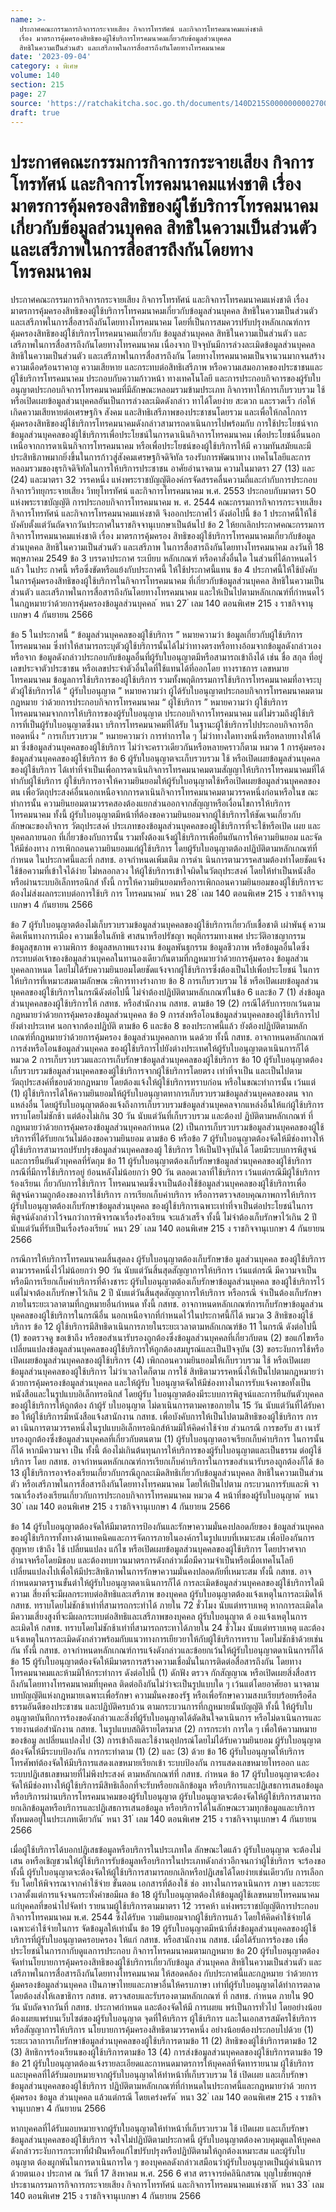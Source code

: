 ```yaml
---
name: >-
  ประกาศคณะกรรมการกิจการกระจายเสียง กิจการโทรทัศน์ และกิจการโทรคมนาคมแห่งชาติ
  เรื่อง มาตรการคุ้มครองสิทธิของผู้ใช้บริการโทรคมนาคมเกี่ยวกับข้อมูลส่วนบุคคล
  สิทธิในความเป็นส่วนตัว และเสรีภาพในการสื่อสารถึงกันโดยทางโทรคมนาคม
date: '2023-09-04'
category: ง พิเศษ
volume: 140
section: 215
page: 27
source: 'https://ratchakitcha.soc.go.th/documents/140D215S0000000002700.pdf'
draft: true
---
```


# ประกาศคณะกรรมการกิจการกระจายเสียง กิจการโทรทัศน์ และกิจการโทรคมนาคมแห่งชาติ เรื่อง มาตรการคุ้มครองสิทธิของผู้ใช้บริการโทรคมนาคมเกี่ยวกับข้อมูลส่วนบุคคล สิทธิในความเป็นส่วนตัว และเสรีภาพในการสื่อสารถึงกันโดยทางโทรคมนาคม

ประกาศคณะกรรมการกิจการกระจายเสียง กิจการโทรทัศน์ และกิจการโทรคมนาคมแห่งชาติ เรื่อง มาตรการคุ้มครองสิทธิของผู้ใช้บริการโทรคมนาคมเกี่ยวกับข้อมูลส่วนบุคคล สิทธิในความเป็นส่วนตัว และเสรีภาพในการสื่อสารถึงกันโดยทางโทรคมนาคม โดยที่เป็นการสมควรปรับปรุงหลักเกณฑ์การคุ้มครองสิทธิของผู้ใช้บริการโทรคมนาคมเกี่ยวกับ ข้อมูลส่วนบุคคล สิทธิในความเป็นส่วนตัว และเสรีภาพในการสื่อสารถึงกันโดยทางโทรคมนาคม เนื่องจาก ปัจจุบันมีการล่วงละเมิดข้อมูลส่วนบุคคล สิทธิในความเป็นส่วนตัว และเสรีภาพในการสื่อสารถึงกัน โดยทางโทรคมนาคมเป็นจานวนมากจนสร้างความเดือดร้อนราคาญ ความเสียหาย และกระทบต่อสิทธิเสรีภาพ หรือความเสมอภาคของประชาชนและผู้ใช้บริการโทรคมนาคม ประกอบกับความก้าวหน้า ทางเทคโนโลยี และการประกอบกิจการของผู้รับใบอนุญาตประกอบกิจการโทรคมนาคมที่มีลักษณะหลอมรวมข้ามประเภท กิจการทาให้การเก็บรวบรวม ใช้ หรือเปิดเผยข้อมูลส่วนบุคคลอันเป็นการล่วงละเมิดดังกล่าว ทาได้โดยง่าย สะดวก และรวดเร็ว ก่อให้เกิดความเสียหายต่อเศรษฐกิจ สังคม และสิทธิเสรีภาพของประชาชนโดยรวม และเพื่อให้กลไกการคุ้มครองสิทธิของผู้ใช้บริการโทรคมนาคมดังกล่าวสามารถดาเนินการไปพร้อมกับ การใช้ประโยชน์จากข้อมูลส่วนบุคคลของผู้ใช้บริการเพื่อประโยชน์ในการดาเนินกิจการโทรคมนาคม เพื่อประโยชน์อื่นนอกเหนือจากการดาเนินกิจการโทรคมนาคม หรือเพื่อประโยชน์ของผู้ใช้บริการให้มี ความทันสมัยและมีประสิทธิภาพมากยิ่งขึ้นในการก้าวสู่สังคมเศรษฐกิจดิจิทัล รองรับการพัฒนาทาง เทคโนโลยีและการหลอมรวมของธุรกิจดิจิทัลในการให้บริการประชาชน อาศัยอำนาจตาม ความในมาตรา 27 (13) และ (24) และมาตรา 32 วรรคหนึ่ง แห่งพระราชบัญญัติองค์กรจัดสรรคลื่นความถี่และกำกับการประกอบกิจการวิทยุกระจายเสียง วิทยุโทรทัศน์ และกิจการโทรคมนาคม พ.ศ. 2553 ประกอบกับมาตรา 50 แห่งพระราชบัญญัติ การประกอบกิจการโทรคมนาคม พ. ศ. 2544 คณะกรรมการกิจการกระจายเสียง กิจการโทรทัศน์ และกิจการโทรคมนาคมแห่งชาติ จึงออกประกาศไว้ ดังต่อไปนี้ ข้อ 1 ประกาศนี้ให้ใช้บังคับตั้งแต่วันถัดจากวันประกาศในราชกิจจานุเบกษาเป็นต้นไป ข้อ 2 ให้ยกเลิกประกาศคณะกรรมการกิจการโทรคมนาคมแห่งชาติ เรื่อง มาตรการคุ้มครอง สิทธิของผู้ใช้บริการโทรคมนาคมเกี่ยวกับข้อมูลส่วนบุคคล สิทธิในความเป็นส่วนตัว และเสรีภาพ ในการสื่อสารถึงกันโดยทางโทรคมนาคม ลงวันที่ 18 พฤษภาคม 2549 ข้อ 3 บรรดาประกาศ ระเบียบ หลักเกณฑ์ หรือคาสั่งอื่นใด ในส่วนที่ได้กาหนดไว้แล้ว ในประ กาศนี้ หรือซึ่งขัดหรือแย้งกับประกาศนี้ ให้ใช้ประกาศนี้แทน ข้อ 4 ประกาศนี้ให้ใช้บังคับในการคุ้มครองสิทธิของผู้ใช้บริการในกิจการโทรคมนาคม ที่เกี่ยวกับข้อมูลส่วนบุคคล สิทธิในความเป็นส่วนตัว และเสรีภาพในการสื่อสารถึงกันโดยทางโทรคมนาคม และให้เป็นไปตามหลักเกณฑ์ที่กำหนดไว้ในกฎหมายว่าด้วยการคุ้มครองข้อมูลส่วนบุคคล ้ หนา 27 ่ เลม 140 ตอนพิเศษ 215 ง ราชกิจจานุเบกษา 4 กันยายน 2566

ข้อ 5 ในประกาศนี้ “ ข้อมูลส่วนบุคคลของผู้ใช้บริการ ” หมายความว่า ข้อมูลเกี่ยวกับผู้ใช้บริการโทรคมนาคม ซึ่งทำให้สามารถระบุตัวผู้ใช้บริการนั้นได้ไม่ว่าทางตรงหรือทางอ้อมจากข้อมูลดังกล่าวเองหรือจาก ข้อมูลดังกล่าวประกอบกับข้อมูลอื่นที่ผู้รับใบอนุญาตมีหรือสามารถเข้าถึงได้ เช่น ชื่อ สกุล ที่อยู่ เลขประจาตัวประชาชน หรือเลขประจำตัวอื่นใดที่ใช้แทนได้ที่ออกโดย ทางราชการ เลขหมายโทรคมนาคม ข้อมูลการใช้บริการของผู้ใช้บริการ รวมทั้งพฤติกรรมการใช้บริการโทรคมนาคมที่อาจระบุตัวผู้ใช้บริการได้ “ ผู้รับใบอนุญาต ” หมายความว่า ผู้ได้รับใบอนุญาตประกอบกิจการโทรคมนาคมตามกฎหมาย ว่าด้วยการประกอบกิจการโทรคมนาคม “ ผู้ใช้บริการ ” หมายความว่า ผู้ใช้บริการโทรคมนาคมจากการให้บริการของผู้รับใบอนุญาต ประกอบกิจการโทรคมนาคม แต่ไม่รวมถึงผู้ใช้บริ การที่เป็นผู้รับใบอนุญาตซึ่งนา บริการโทรคมนาคมที่ได้รับ ในฐานะผู้ใช้บริการไปประกอบกิจการอีกทอดหนึ่ง “ การเก็บรวบรวม ” หมายความว่า การทำการใด ๆ ไม่ว่าทางใดทางหนึ่งหรือหลายทางให้ได้มา ซึ่งข้อมูลส่วนบุคคลของผู้ใช้บริการ ไม่ว่าจะคราวเดียวกันหรือหลายคราวก็ตาม หมวด 1 การคุ้มครองข้อมูลส่วนบุคคลของผู้ใช้บริการ ข้อ 6 ผู้รับใบอนุญาตจะเก็บรวบรวม ใช้ หรือเปิดเผยข้อมูลส่วนบุคคลของผู้ใช้บริการ ได้เท่าที่จำเป็นเพื่อการดาเนินกิจการโทรคมนาคมตามสัญญาให้บริการโทรคมนาคมที่ได้ทำกับผู้ใช้บริการ ผู้ใช้บริการอาจให้ความยินยอมให้ผู้รับใบอนุญาตใช้หรือเปิดเผยข้อมูลส่วนบุคคลของตน เพื่อวัตถุประสงค์อื่นนอกเหนือจากการดาเนินกิจการโทรคมนาคมตามวรรคหนึ่งก่อนหรือในข ณะทำการนั้น ความยินยอมตามวรรคสองต้องแยกส่วนออกจากสัญญาหรือเงื่อนไขการให้บริการโทรคมนาคม ทั้งนี้ ผู้รับใบอนุญาตมีหน้าที่ต้องขอความยินยอมจากผู้ใช้บริการให้ชัดเจนเกี่ยวกับลักษณะของกิจการ วัตถุประสงค์ ประเภทของข้อมูลส่วนบุคคลของผู้ใช้บริการที่จะใช้หรือเปิด เผย และบุคคลภายนอก ที่เกี่ยวข้องกับการนั้น รวมทั้งต้องแจ้งผู้ใช้บริการเพื่อยืนยันการให้ความยินยอม และจัดให้มีช่องทาง การเพิกถอนความยินยอมแก่ผู้ใช้บริการ โดยผู้รับใบอนุญาตต้องปฏิบัติตามหลักเกณฑ์ที่กำหนด ในประกาศนี้และที่ กสทช. อาจกำหนดเพิ่มเติม การดำเ นินการตามวรรคสามต้องทำโดยชัดแจ้ง ใช้ข้อความที่เข้าใจได้ง่าย ไม่หลอกลวง ให้ผู้ใช้บริการเข้าใจผิดในวัตถุประสงค์ โดยให้ทำเป็นหนังสือหรือผ่านระบบอิเล็กทรอนิกส์ ทั้งนี้ การให้ความยินยอมหรือการเพิกถอนความยินยอมของผู้ใช้บริการจะต้องไม่ส่งผลกระทบต่อการใช้บริ การ โทรคมนาคม ้ หนา 28 ่ เลม 140 ตอนพิเศษ 215 ง ราชกิจจานุเบกษา 4 กันยายน 2566

ข้อ 7 ผู้รับใบอนุญาตต้องไม่เก็บรวบรวมข้อมูลส่วนบุคคลของผู้ใช้บริการเกี่ยวกับเชื้อชาติ เผ่าพันธุ์ ความคิดเห็นทางการเมือง ความเชื่อในลัทธิ ศาสนาหรือปรัชญา พฤติกรรมทางเพศ ประวัติอาชญากรรม ข้อมูลสุขภาพ ความพิการ ข้อมูลสหภาพแรงงาน ข้อมูลพันธุกรรม ข้อมูลชีวภาพ หรือข้อมูลอื่นใดซึ่งกระทบต่อเจ้าของข้อมูลส่วนบุคคลในทานองเดียวกันตามที่กฎหมายว่าด้วยการคุ้มครอง ข้อมูลส่วนบุคคลกาหนด โดยไม่ได้รับความยินยอมโดยชัดแจ้งจากผู้ใช้บริการซึ่งต้องเป็นไปเพื่อประโยชน์ ในการให้บริการที่เหมาะสมตามลักษณ ะพิการทางร่างกาย ข้อ 8 การเก็บรวบรวม ใช้ หรือเปิดเผยข้อมูลส่วนบุคคลของผู้ใช้บริการในกรณีดังต่อไปนี้ ไม่จำต้องปฏิบัติตามหลักเกณฑ์ในข้อ 6 และข้อ 7 (1) ส่งข้อมูลส่วนบุคคลของผู้ใช้บริการให้ กสทช. หรือสำนักงาน กสทช. ตามข้อ 19 (2) กรณีได้รับการยกเว้นตามกฎหมายว่าด้วยการคุ้มครองข้อมูลส่วนบุคคล ข้อ 9 การส่งหรือโอนข้อมูลส่วนบุคคลของผู้ใช้บริการไปยังต่างประเทศ นอกจากต้องปฏิบัติ ตามข้อ 6 และข้อ 8 ของประกาศนี้แล้ว ยังต้องปฏิบัติตามหลักเกณฑ์ที่กฎหมายว่าด้วยการคุ้มครอง ข้อมูลส่วนบุคคลกาห นดด้วย ทั้งนี้ กสทช. อาจกาหนดหลักเกณฑ์การส่งหรือโอนข้อมูลส่วนบุคคล ของผู้ใช้บริการไปยังต่างประเทศให้ผู้รับใบอนุญาตดาเนินการก็ได้ หมวด 2 การเก็บรวบรวมและการเก็บรักษาข้อมูลส่วนบุคคลของผู้ใช้บริการ ข้อ 10 ผู้รับใบอนุญาตต้องเก็บรวบรวมข้อมูลส่วนบุคคลของผู้ใช้บริการจากผู้ใช้บริการโดยตรง เท่าที่จาเป็น และเป็นไปตามวัตถุประสงค์ที่ชอบด้วยกฎหมาย โดยต้องแจ้งให้ผู้ใช้บริการทราบก่อน หรือในขณะทำการนั้น เว้นแต่ (1) ผู้ใช้บริการได้ให้ความยินยอมให้ผู้รับใบอนุญาตทาการเก็บรวบรวมข้อมูลส่วนบุคคลของตน จากแหล่งอื่น โดยผู้รับใบอนุญาตต้องแจ้งถึงการเก็บรวบรวมข้อมูลส่วนบุคคลจากแหล่งอื่นให้แก่ผู้ใช้บริการ ทราบโดยไม่ชักช้า แต่ต้องไม่เกิน 30 วัน นับแต่วันที่เก็บรวบรวม และต้องป ฏิบัติตามหลักเกณฑ์ ที่กฎหมายว่าด้วยการคุ้มครองข้อมูลส่วนบุคคลกำหนด (2) เป็นการเก็บรวบรวมข้อมูลส่วนบุคคลของผู้ใช้บริการที่ได้รับยกเว้นไม่ต้องขอความยินยอม ตามข้อ 6 หรือข้อ 7 ผู้รับใบอนุญาตต้องจัดให้มีช่องทางให้ผู้ใช้บริการสามารถปรับปรุงข้อมูลส่วนบุคคลของผู้ ใช้บริการ ให้เป็นปัจจุบันได้ โดยมีระบบการพิสูจน์และการยืนยันตัวบุคคลที่รัดกุม ข้อ 11 ผู้รับใบอนุญาตต้องเก็บรักษาข้อมูลส่วนบุคคลของผู้ใช้บริการกรณีที่มีการใช้บริการอยู่ ย้อนหลังไม่น้อยกว่า 90 วัน ตลอดเวลาที่ใช้บริการ เว้นแต่กรณีมีผู้ใช้บริการร้องเรียนเ กี่ยวกับการใช้บริการ โทรคมนาคมซึ่งจาเป็นต้องใช้ข้อมูลส่วนบุคคลของผู้ใช้บริการเพื่อพิสูจน์ความถูกต้องของการใช้บริการ การเรียกเก็บค่าบริการ หรือการตรวจสอบคุณภาพการให้บริการ ผู้รับใบอนุญาตต้องเก็บรักษาข้อมูลส่วนบุคคล ของผู้ใช้บริการเฉพาะเท่าที่จาเป็นต่อประโยชน์ในการพิสูจน์ดังกล่าวไว้จนกว่าการพิจารณาเรื่องร้องเรียน จะแล้วเสร็จ ทั้งนี้ ไม่จำต้องเก็บรักษาไว้เกิน 2 ปี นับแต่วันที่รับเป็นเรื่องร้องเรียน ้ หนา 29 ่ เลม 140 ตอนพิเศษ 215 ง ราชกิจจานุเบกษา 4 กันยายน 2566

กรณีการให้บริการโทรคมนาคมสิ้นสุดลง ผู้รับใบอนุญาตต้องเก็บรักษาข้อ มูลส่วนบุคคล ของผู้ใช้บริการตามวรรคหนึ่งไว้ไม่น้อยกว่า 90 วัน นับแต่วันสิ้นสุดสัญญาการให้บริการ เว้นแต่กรณี มีความจาเป็นหรือมีการเรียกเก็บค่าบริการที่ค้างชาระ ผู้รับใบอนุญาตต้องเก็บรักษาข้อมูลส่วนบุคคล ของผู้ใช้บริการไว้ แต่ไม่จาต้องเก็บรักษาไว้เกิน 2 ปี นับแต่วันสิ้นสุดสัญญาการให้บริการ หรือกรณี จำเป็นต้องเก็บรักษาภายในระยะเวลาตามที่กฎหมายอื่นกำหนด ทั้งนี้ กสทช. อาจกาหนดหลักเกณฑ์การเก็บรักษาข้อมูลส่วนบุคคลของผู้ใช้บริการในกรณีอื่น นอกเหนือจากที่กำหนดไว้ในประกาศนี้ก็ได้ หมวด 3 สิทธิของผู้ใช้บริการ ข้อ 12 ผู้ใช้บริการมีสิทธิดาเนินการภายในระยะเวลาตามหลักเกณฑ์ข้อ 11 ในกรณี ดังต่อไปนี้ (1) ขอตรวจดู ขอเข้าถึง หรือขอสำเนารับรองถูกต้องซึ่งข้อมูลส่วนบุคคลที่เกี่ยวกับตน (2) ขอแก้ไขหรือเปลี่ยนแปลงข้อมูลส่วนบุคคลของผู้ใช้บริการให้ถูกต้องสมบูรณ์และเป็นปัจจุบัน (3) ขอระงับการใช้หรือเปิดเผยข้อมูลส่วนบุคคลของผู้ใช้บริการ (4) เพิกถอนความยินยอมให้เก็บรวบรวม ใช้ หรือเปิดเผยข้อมูลส่วนบุคคลของผู้ใช้บริการ ไม่ว่าเวลาใดก็ตาม การใช้ สิทธิตามวรรคหนึ่งให้เป็นไปตามกฎหมายว่าด้วยการคุ้มครองข้อมูลส่วนบุคคล และให้ผู้รับ ใบอนุญาตจัดให้มีช่องทางในการรับแจ้งคาขอทั้งเป็นหนังสือและในรูปแบบอิเล็กทรอนิกส์ โดยผู้รับ ใบอนุญาตต้องมีระบบการพิสูจน์และการยืนยันตัวบุคคลของผู้ใช้บริการให้ถูกต้อง ถ้าผู้รั บใบอนุญาต ไม่ดาเนินการตามคาขอภายใน 15 วัน นับแต่วันที่ได้รับคาขอ ให้ผู้ใช้บริการมีหนังสือแจ้งสานักงาน กสทช. เพื่อบังคับการให้เป็นไปตามสิทธิของผู้ใช้บริการ การดา เนินการตามวรรคหนึ่งในรูปแบบอิเล็กทรอนิกส์ห้ามมิให้คิดค่าใช้จ่าย ส่วนกรณี การขอรับ สา เนารั บรองถูกต้องซึ่งข้อมูลส่วนบุคคลที่เกี่ยวกับตนตาม (1) ผู้รับใบอนุญาตอาจเรียกเก็บค่าบริการ ในการนั้นก็ได้ หากมีความจา เป็น ทั้งนี้ ต้องไม่เกินต้นทุนการให้บริการของผู้รับใบอนุญาตและเป็นธรรม ต่อผู้ใช้บริการ โดย กสทช. อาจกำหนดหลักเกณฑ์การเรียกเก็บค่าบริการในการขอสำเนารับรองถูกต้องก็ได้ ข้อ 13 ผู้ใช้บริการอาจร้องเรียนเกี่ยวกับกรณีถูกละเมิดสิทธิเกี่ยวกับข้อมูลส่วนบุคคล สิทธิในความเป็นส่วนตัว หรือเสรีภาพในการสื่อสารถึงกันโดยทางโทรคมนาคม โดยให้เป็นไปตาม กระบวนการรับและพิ จารณาเรื่องร้องเรียนเกี่ยวกับการประกอบกิจการโทรคมนาคม หมวด 4 หน้าที่ของผู้รับใบอนุญาต ้ หนา 30 ่ เลม 140 ตอนพิเศษ 215 ง ราชกิจจานุเบกษา 4 กันยายน 2566

ข้อ 14 ผู้รับใบอนุญาตต้องจัดให้มีมาตรการป้องกันและรักษาความมั่นคงปลอดภัยของ ข้อมูลส่วนบุคคลของผู้ใช้บริการทั้งทางด้านเทคนิคและการจัดการภายในองค์กรในรูปแบบที่เหมาะสม เพื่อป้องกันการสูญหาย เข้าถึง ใช้ เปลี่ยนแปลง แก้ไข หรือเปิดเผยข้อมูลส่วนบุคคลของผู้ใช้บริการ โดยปราศจากอำนาจหรือโดยมิชอบ และต้องทบทวนมาตรการดังกล่าวเมื่อมีความจำเป็นหรือเมื่อเทคโนโลยี เปลี่ยนแปลงไปเพื่อให้มีประสิทธิภาพในการรักษาความมั่นคงปลอดภัยที่เหมาะสม ทั้งนี้ กสทช. อาจกำหนดมาตรฐานขั้นต่าให้ผู้รับใบอนุญาตดาเนินการก็ได้ การละเมิดข้อมูลส่วนบุคคลของผู้ใช้บริการใดมีความเ สี่ยงที่จะมีผลกระทบต่อสิทธิและเสรีภาพ ของบุคคล ผู้รับใบอนุญาตต้องแจ้งเหตุในการละเมิดให้ กสทช. ทราบโดยไม่ชักช้าเท่าที่สามารถกระทำได้ ภายใน 72 ชั่วโมง นับแต่ทราบเหตุ หากการละเมิดใดมีความเสี่ยงสูงที่จะมีผลกระทบต่อสิทธิและเสรีภาพของบุคคล ผู้รับใบอนุญาต ต้ องแจ้งเหตุในการละเมิดให้ กสทช. ทราบโดยไม่ชักช้าเท่าที่สามารถกระทาได้ภายใน 24 ชั่วโมง นับแต่ทราบเหตุ และต้องแจ้งเหตุในการละเมิดดังกล่าวพร้อมกับแนวทางการเยียวยาให้กับผู้ใช้บริการทราบ โดยไม่ชักช้าด้วยเช่นกัน ทั้งนี้ กสทช. อาจกำหนดหลักเกณฑ์การแจ้งดังกล่าวและข้อยกเว้นให้ผู้รับใบอนุญาตดาเนินการก็ได้ ข้อ 15 ผู้รับใบอนุญาตต้องจัดให้มีมาตรการสร้างความเชื่อมั่นในการติดต่อสื่อสารถึงกัน โดยทางโทรคมนาคมและห้ามมิให้กระทำการ ดังต่อไปนี้ (1) ดักฟัง ตรวจ กักสัญญาณ หรือเปิดเผยสิ่งสื่อสารถึงกันโดยทางโทรคมนาคมที่บุคคล ติดต่อถึงกันไม่ว่าจะเป็นรูปแบบใด ๆ เว้นแต่โดยอาศัยอา นาจตามบทบัญญัติแห่งกฎหมายเฉพาะเพื่อรักษา ความมั่นคงของรัฐ หรือเพื่อรักษาความสงบเรียบร้อยหรือศีลธรรมอันดีของประชาชน และปฏิบัติครบถ้วน ตามกระบวนการที่กฎหมายนั้นบัญญัติ ทั้งนี้ ให้ผู้รับใบอนุญาตบันทึกการร้องขอดังกล่าวและสิ่งที่ผู้รับใบอนุญาตได้ตัดสินใจดาเนินการ หรือไม่ดาเนินการและรายงานต่อสำนักงาน กสทช. ในรูปแบบสถิติรายไตรมาส (2) การกระทำ การใด ๆ เพื่อให้ความหมายของข้อมู ลเปลี่ยนแปลงไป (3) การเข้าถึงและใช้งานอุปกรณ์โดยไม่ได้รับความยินยอม ผู้รับใบอนุญาตต้องจัดให้มีระบบป้องกัน การกระทำตาม (1) (2) และ (3) ด้วย ข้อ 16 ผู้รับใบอนุญาตให้บริการโทรศัพท์ต้องจัดให้มีบริการแสดงเลขหมายเรียกเข้า ระบบป้องกัน การแสดงเลขหมายโทรออก และระบบปฏิเสธเลขหมายที่ไม่พึงประสงค์ ตามหลักเกณฑ์ที่ กสทช. กำหนด ข้อ 17 ผู้รับใบอนุญาตจะต้องจัดให้มีช่องทางให้ผู้ใช้บริการมีสิทธิเลือกที่จะรับหรือยกเลิกข้อมูล หรือบริการและปฏิเสธการเสนอข้อมูลหรือบริการผ่านบริการโทรคมนาคมของผู้รับใบอนุญาต ผู้รับใบอนุญาตจะต้องจัดให้ผู้ใช้บริการสามารถยกเลิกข้อมูลหรือบริการและปฏิเสธการเสนอข้อมูล หรือบริการได้ในลักษณะรวมทุกข้อมูลและบริการทั้งหมดอยู่ในประเภทเดียวกัน ้ หนา 31 ่ เลม 140 ตอนพิเศษ 215 ง ราชกิจจานุเบกษา 4 กันยายน 2566

เมื่อผู้ใช้บริการได้บอกปฏิเสธข้อมูลหรือบริการในประเภทใด ลักษณะใดแล้ว ผู้รับใบอนุญาต จะต้องไม่เสน อหรือเชิญชวนให้ผู้ใช้บริการรับข้อมูลหรือบริการในประเภทดังกล่าวอีกจนกว่าผู้ใช้บริการ จะร้องขอ ทั้งนี้ ผู้รับใบอนุญาตจะต้องจัดให้ผู้ใช้บริการสามารถยกเลิกหรือปฏิเสธได้โดยง่ายเช่นเดียวกับ การเลือกรับ โดยให้พิจารณาจากค่าใช้จ่าย ขั้นตอน เอกสารที่ต้องใช้ ช่อ งทางในการดาเนินการ ภาษา และระยะเวลาตั้งแต่การแจ้งจนกระทั่งคำขอมีผล ข้อ 18 ผู้รับใบอนุญาตต้องให้ข้อมูลผู้ใช้เลขหมายโทรคมนาคมแก่บุคคลที่ขอนำไปจัดทำ รายนามผู้ใช้บริการตามมาตรา 12 วรรคห้า แห่งพระราชบัญญัติการประกอบกิจการโทรคมนาคม พ.ศ. 2544 ซึ่งได้รับค วามยินยอมจากผู้ใช้บริการแล้ว โดยให้คิดค่าใช้จ่ายได้เฉพาะค่าใช้จ่ายในการ จัดข้อมูลให้เท่านั้น ข้อ 19 ผู้รับใบอนุญาตมีหน้าที่ส่งข้อมูลส่วนบุคคลของผู้ใช้บริการที่ผู้รับใบอนุญาตครอบครอง ให้แก่ กสทช. หรือสานักงาน กสทช. เมื่อได้รับการร้องขอ เพื่อประโยชน์ในการกากับดูแลการประกอบ กิจการโทรคมนาคมตามกฎหมาย ข้อ 20 ผู้รับใบอนุญาตต้องจัดทำนโยบายการคุ้มครองสิทธิของผู้ใช้บริการเกี่ยวกับข้อมูล ส่วนบุคคล สิทธิในความเป็นส่วนตัว และเสรีภาพในการสื่อสารถึงกันโดยทางโทรคมนาคม ให้สอดคล้อง กับประกาศนี้และกฎหมาย ว่าด้วยการคุ้มครองข้อมูลส่วนบุคคล เป็นภาษาไทยและภาษาอื่นให้ครบภาษา เท่าที่ผู้รับใบอนุญาตได้ทำการตลาด โดยต้องส่งให้เลขาธิการ กสทช. ตรวจสอบและรับรองตามหลักเกณฑ์ ที่ กสทช. กำหนด ภายใน 90 วัน นับถัดจากวันที่ กสทช. ประกาศกำหนด และต้องจัดให้มี การเผยแ พร่เป็นการทั่วไป โดยอย่างน้อยต้องเผยแพร่บนเว็บไซต์ของผู้รับใบอนุญาต จุดที่ให้บริการ ผู้ใช้บริการ และในเอกสารสมัครใช้บริการหรือสัญญาการให้บริการ นโยบายการคุ้มครองสิทธิตามวรรคหนึ่ง อย่างน้อยต้องประกอบไปด้วย (1) ระยะเวลาการเก็บรักษาข้อมูลส่วนบุคคลของผู้ใช้บริการตามข้อ 11 (2) สิทธิของผู้ใช้บริการตามข้อ 12 (3) สิทธิการร้องเรียนของผู้ใช้บริการตามข้อ 13 (4) การส่งข้อมูลส่วนบุคคลของผู้ใช้บริการตามข้อ 19 ข้อ 21 ผู้รับใบอนุญาตต้องแจ้งรายละเอียดและกาหนดมาตรการให้บุคคลที่จัดทารายนาม ผู้ใช้บริการและบุคคลที่ได้รับมอบหมายจากผู้รับใบอนุญาตให้ทำหน้าที่เก็บรวบรวม ใช้ เปิดเผย และเก็บรักษา ข้อมูลส่วนบุคคลของผู้ใช้บริการ ปฏิบัติตามหลักเกณฑ์ที่กำหนดในประกาศนี้และกฎหมายว่าด้ วยการคุ้มครอง ข้อมูล ส่วนบุคคล แล้วแต่กรณี โดยเคร่งครัด ้ หนา 32 ่ เลม 140 ตอนพิเศษ 215 ง ราชกิจจานุเบกษา 4 กันยายน 2566

หากบุคคลที่ได้รับมอบหมายจากผู้รับใบอนุญาตให้ทำหน้าที่เก็บรวบรวม ใช้ เปิดเผย และเก็บรักษา ข้อมูลส่วนบุคคลของผู้ใช้บริการ จงใจไม่ปฏิบัติตามประกาศนี้ ผู้รับใบอนุญาตต้องควบคุมดูแลให้บุคคล ดังกล่าวระงับการกระทาที่ฝ่าฝืนหรือแก้ไขปรับปรุงหรือปฏิบัติตามให้ถูกต้องเหมาะสม และผู้รับใบอนุญาต ต้องผูกพันในการดาเนินการใด ๆ ของบุคคลดังกล่าวเสมือนว่าผู้รับใบอนุญาตเป็นผู้ดำเนินการด้วยตนเอง ประกาศ ณ วันที่ 17 สิงหาคม พ.ศ. 256 6 ศาส ตราจารย์คลินิกสรณ บุญใบชัยพฤกษ์ ประธานกรรมการกิจการกระจายเสียง กิจการโทรทัศน์ และกิจการโทรคมนาคมแห่งชาติ ้ หนา 33 ่ เลม 140 ตอนพิเศษ 215 ง ราชกิจจานุเบกษา 4 กันยายน 2566
